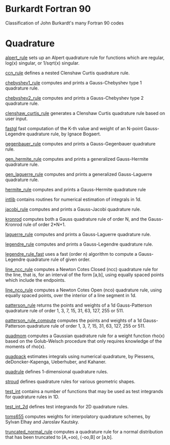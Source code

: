 # Burkardt Fortran 90
Classification of John Burkardt's many Fortran 90 codes

# Quadrature
[alpert_rule](https://people.sc.fsu.edu/~jburkardt/f_src/alpert_rule/alpert_rule.html) sets up an Alpert quadrature rule for functions which are regular, log(x) singular, or 1/sqrt(x) singular.

[ccn_rule](https://people.math.sc.edu/Burkardt/f_src/ccn_rule/ccn_rule.html) defines a nested Clenshaw Curtis quadrature rule.

[chebyshev1_rule](https://people.sc.fsu.edu/~jburkardt/f_src/chebyshev1_rule/chebyshev1_rule.html) computes and prints a Gauss-Chebyshev type 1 quadrature rule.

[chebyshev2_rule](https://people.sc.fsu.edu/~jburkardt/f_src/chebyshev2_rule/chebyshev2_rule.html) computes and prints a Gauss-Chebyshev type 2 quadrature rule.

[clenshaw_curtis_rule](https://people.sc.fsu.edu/~jburkardt/f_src/clenshaw_curtis_rule/clenshaw_curtis_rule.html) generates a Clenshaw Curtis quadrature rule based on user input.

[fastgl](https://people.math.sc.edu/Burkardt/f_src/fastgl/fastgl.html) fast computation of the K-th value and weight of an N-point Gauss-Legendre quadrature rule, by Ignace Bogaert.

[gegenbauer_rule](https://people.sc.fsu.edu/~jburkardt/f_src/gegenbauer_rule/gegenbauer_rule.html) computes and prints a Gauss-Gegenbauer quadrature rule.

[gen_hermite_rule](https://people.sc.fsu.edu/~jburkardt/f_src/gen_hermite_rule/gen_hermite_rule.html) computes and prints a generalized Gauss-Hermite quadrature rule.

[gen_laguerre_rule](https://people.sc.fsu.edu/~jburkardt/f_src/gen_laguerre_rule/gen_laguerre_rule.html) computes and prints a generalized Gauss-Laguerre quadrature rule.

[hermite_rule](https://people.sc.fsu.edu/~jburkardt/f_src/hermite_rule/hermite_rule.html) computes and prints a Gauss-Hermite quadrature rule

[intlib](https://people.math.sc.edu/Burkardt/f_src/intlib/intlib.html) contains routines for numerical estimation of integrals in 1d.

[jacobi_rule](https://people.sc.fsu.edu/~jburkardt/f_src/jacobi_rule/jacobi_rule.html) computes and prints a Gauss-Jacobi quadrature rule.

[kronrod](https://people.sc.fsu.edu/~jburkardt/f_src/kronrod/kronrod.html) computes both a Gauss quadrature rule of order N, and the Gauss-Kronrod rule of order 2*N+1.

[laguerre_rule](https://people.sc.fsu.edu/~jburkardt/f_src/laguerre_rule/laguerre_rule.html) computes and prints a Gauss-Laguerre quadrature rule.

[legendre_rule](https://people.sc.fsu.edu/~jburkardt/f_src/legendre_rule/legendre_rule.html) computes and prints a Gauss-Legendre quadrature rule.

[legendre_rule_fast](https://people.sc.fsu.edu/~jburkardt/f_src/legendre_rule_fast/legendre_rule_fast.html) uses a fast (order n) algorithm to compute a Gauss-Legendre quadrature rule of given order.

[line_ncc_rule](https://people.sc.fsu.edu/~jburkardt/f_src/line_ncc_rule/line_ncc_rule.html) computes a Newton Cotes Closed (ncc) quadrature rule for the line, that is, for an interval of the form [a,b], using equally spaced points which include the endpoints.

[line_nco_rule](https://people.sc.fsu.edu/~jburkardt/f_src/line_nco_rule/line_nco_rule.html) computes a Newton Cotes Open (nco) quadrature rule, using equally spaced points, over the interior of a line segment in 1d.

[patterson_rule](https://people.sc.fsu.edu/~jburkardt/f_src/patterson_rule/patterson_rule.html) returns the points and weights of a 1d Gauss-Patterson quadrature rule of order 1, 3, 7, 15, 31, 63, 127, 255 or 511.

[patterson_rule_compute](https://people.math.sc.edu/Burkardt/f_src/patterson_rule_compute/patterson_rule_compute.html) computes the points and weights of a 1d Gauss-Patterson quadrature rule of order 1, 3, 7, 15, 31, 63, 127, 255 or 511.

[quadmom](https://people.sc.fsu.edu/~jburkardt/f_src/quadmom/quadmom.html) computes a Gaussian quadrature rule for a weight function rho(x) based on the Golub-Welsch procedure that only requires knowledge of the moments of rho(x).

[quadpack](https://people.math.sc.edu/Burkardt/f_src/quadpack/quadpack.html) estimates integrals using numerical quadrature, by Piessens, deDoncker-Kapenga, Ueberhuber, and Kahaner.

[quadrule](https://people.sc.fsu.edu/~jburkardt/f_src/quadrule/quadrule.html) defines 1-dimensional quadrature rules.

[stroud](https://people.math.sc.edu/Burkardt/f_src/stroud/stroud.html) defines quadrature rules for various geometric shapes.

[test_int](https://people.sc.fsu.edu/~jburkardt/f_src/test_int/test_int.html) contains a number of functions that may be used as test integrands for quadrature rules in 1D.

[test_int_2d](https://people.sc.fsu.edu/~jburkardt/f_src/test_int/test_int.html) defines test integrands for 2D quadrature rules.

[toms655](https://people.math.sc.edu/Burkardt/f_src/toms655/toms655.html) computes weights for interpolatory quadrature schemes, by Sylvan Elhay and Jaroslav Kautsky.

[truncated_normal_rule](https://people.sc.fsu.edu/~jburkardt/f_src/truncated_normal_rule/truncated_normal_rule.html) computes a quadrature rule for a normal distribution that has been truncated to [A,+oo), (-oo,B] or [a,b].
